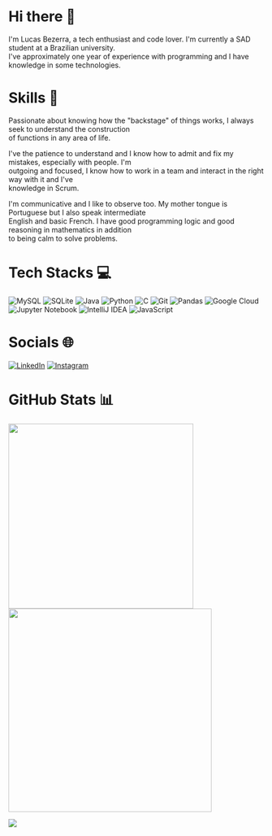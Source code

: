 <h1>Hi there 👋</h1>

<p>I'm Lucas Bezerra, a tech enthusiast and code lover. I'm currently a SAD student at a Brazilian university.<br>
  I've approximately one year of experience with programming and I have knowledge in some technologies.</p>
<h1>Skills 🚀</h1>
<p>Passionate about knowing how the "backstage" of things works, I always seek to understand the construction<br>
  of functions in any area of life.</p>
<p>I've the patience to understand and I know how to admit and fix my mistakes, especially with people. I'm<br>
  outgoing and focused, I know how to work in a team and interact in the right way with it and I've<br>knowledge in Scrum.</p>
<p>I'm communicative and I like to observe too. My mother tongue is Portuguese but I also speak intermediate<br>
  English and basic French. I have good programming logic and good reasoning in mathematics in addition<br>
  to being calm to solve problems.</p>

  
# Tech Stacks 💻

![MySQL](https://img.shields.io/badge/mysql-%2300f.svg?style=for-the-badge&logo=mysql&logoColor=white) ![SQLite](https://img.shields.io/badge/sqlite-%2307405e.svg?style=for-the-badge&logo=sqlite&logoColor=white) ![Java](https://img.shields.io/badge/java-%23ED8B00.svg?style=for-the-badge&logo=openjdk&logoColor=white) ![Python](https://img.shields.io/badge/python-3670A0?style=for-the-badge&logo=python&logoColor=ffdd54) ![C](https://img.shields.io/badge/c-%2300599C.svg?style=for-the-badge&logo=c&logoColor=white) ![Git](https://img.shields.io/badge/git-%23F05033.svg?style=for-the-badge&logo=git&logoColor=white) ![Pandas](https://img.shields.io/badge/pandas-%23150458.svg?style=for-the-badge&logo=pandas&logoColor=white) ![Google Cloud](https://img.shields.io/badge/GoogleCloud-%234285F4.svg?style=for-the-badge&logo=google-cloud&logoColor=white) ![Jupyter Notebook](https://img.shields.io/badge/jupyter-%23FA0F00.svg?style=for-the-badge&logo=jupyter&logoColor=white) ![IntelliJ IDEA](https://img.shields.io/badge/IntelliJIDEA-000000.svg?style=for-the-badge&logo=intellij-idea&logoColor=white) ![JavaScript](https://img.shields.io/badge/javascript-%23323330.svg?style=for-the-badge&logo=javascript&logoColor=%23F7DF1E)


# Socials 🌐

[![LinkedIn](https://img.shields.io/badge/linkedin-%230077B5.svg?style=for-the-badge&logo=linkedin&logoColor=white)](https://www.linkedin.com/in/lucas-bezerra-dev/) [![Instagram](https://img.shields.io/badge/Instagram-%23E4405F.svg?style=for-the-badge&logo=Instagram&logoColor=white)](https://www.instagram.com/devbezerra/)



# GitHub Stats 📊
<img src="https://github-readme-stats-wheat-two-53.vercel.app/api?username=lucaslfb&theme=dark&hide_border=false&include_all_commits=false&count_private=false"  width="364px" />                    <img src="https://github-readme-streak-stats.herokuapp.com/?user=lucaslfb&theme=dark&hide_border=false"  width="400px" />



![](https://github-readme-stats-wheat-two-53.vercel.app/api/top-langs/?username=lucaslfb&theme=dark&hide_border=false&include_all_commits=false&count_private=false&layout=compact)





